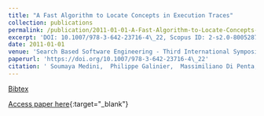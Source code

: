 ```yaml
---
title: "A Fast Algorithm to Locate Concepts in Execution Traces"
collection: publications
permalink: /publication/2011-01-01-A-Fast-Algorithm-to-Locate-Concepts-in-Execution-Traces
excerpt: 'DOI: 10.1007/978-3-642-23716-4\_22, Scopus ID: 2-s2.0-80052876580, Cited by: 8'
date: 2011-01-01
venue: 'Search Based Software Engineering - Third International Symposium, SSBSE 2011, Szeged, Hungary, September 10-12, 2011. Proceedings'
paperurl: 'https://doi.org/10.1007/978-3-642-23716-4\_22'
citation: ' Soumaya Medini,  Philippe Galinier,  Massimiliano Di Penta,  Yann-Ga&quot;el Gu&apos;eh&apos;eneuc,  Giuliano Antoniol, &quot;A Fast Algorithm to Locate Concepts in Execution Traces.&quot; Search Based Software Engineering - Third International Symposium, SSBSE 2011, Szeged, Hungary, September 10-12, 2011. Proceedings, 2011.'
---
```

[Bibtex](https://dblp.org/rec/bib/conf/ssbse/MediniGPGA11)

[Access paper here](https://doi.org/10.1007/978-3-642-23716-4\_22){:target="_blank"}
